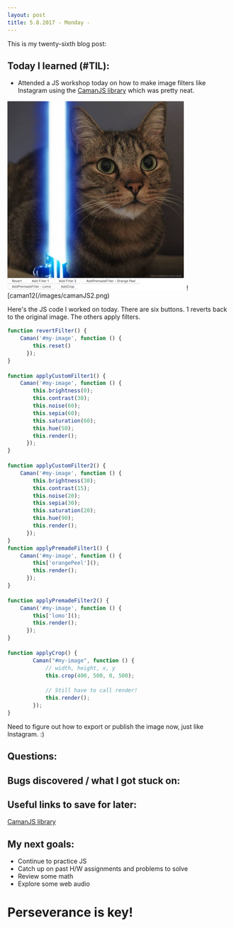 ```yaml
---
layout: post
title: 5.8.2017 - Monday - 
---
```


This is my twenty-sixth blog post:

## Today I learned (#TIL):   

- Attended a JS workshop today on how to make image filters like Instagram using the [CamanJS library](http://camanjs.com/) which was pretty neat.  

![caman1](/images/camanJS1.png) ![caman12(/images/camanJS2.png)

Here's the JS code I worked on today.  There are six buttons.  1 reverts back to the original image. The others apply filters.

```javascript
function revertFilter() {
	Caman('#my-image', function () {
	    this.reset()
	  });
}

function applyCustomFilter1() {
	Caman('#my-image', function () {
	    this.brightness(0);
	    this.contrast(30);
	    this.noise(60);
	    this.sepia(60);
	    this.saturation(60);
	    this.hue(50);
	    this.render();
	  });
}

function applyCustomFilter2() {
	Caman('#my-image', function () {
	    this.brightness(30);
	    this.contrast(15);
	    this.noise(20);
	    this.sepia(30);
	    this.saturation(20);
	    this.hue(90);
	    this.render();
	  });
}
function applyPremadeFilter1() {
	Caman('#my-image', function () {
	    this['orangePeel']();
	    this.render();
	  });
}

function applyPremadeFilter2() {
	Caman('#my-image', function () {
	    this['lomo']();
	    this.render();
	  });
}

function applyCrop() {
		Caman("#my-image", function () {
			// width, height, x, y
			this.crop(400, 500, 0, 500);

			// Still have to call render!
			this.render();
		});
}
```

Need to figure out how to export or publish the image now, just like Instagram.  :)


## Questions:


## Bugs discovered / what I got stuck on:


## Useful links to save for later:

[CamanJS library](http://camanjs.com/) 

## My next goals:

- Continue to practice JS
- Catch up on past H/W assignments and problems to solve
- Review some math
- Explore some web audio


# Perseverance is key!







